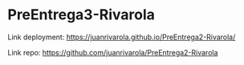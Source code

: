 # PreEntrega3-Rivarola


Link deployment: https://juanrivarola.github.io/PreEntrega2-Rivarola/

Link repo: https://github.com/juanrivarola/PreEntrega2-Rivarola
